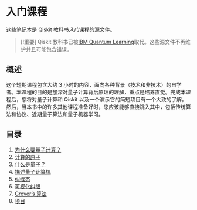 # 入门课程

这些笔记本是 Qiskit 教科书*入门*课程的源文件。

> [!重要] Qiskit 教科书已被[IBM Quantum Learning](https://learning.quantum-computing.ibm.com)取代。这些源文件不再维护并且可能包含错误。

## 概述

这个短期课程包含大约 3 小时的内容，面向各种背景（技术和非技术）的自学者。本课程的目的是加深对量子计算背后原理的理解，重点是培养直觉。完成本课程后，您将对量子计算和 Qiskit 以及一个演示它的简短项目有一个大致的了解。然后，当本书中的许多其他课程准备好时，您应该能够直接跳入其中，包括传统算法和协议、近期量子算法和量子机器学习。

## 目录

1. [为什么要量子计算？](./why-quantum-computing.ipynb)
2. [计算的原子](./atoms-of-computation.ipynb)
3. [什么是量子？](./what-is-quantum.ipynb)
4. [描述量子计算机](./describing-quantum-computers.ipynb)
5. [纠缠态](./entangled-states.ipynb)
6. [可视化纠缠](./visualizing-entanglement.ipynb)
7. [Grover’s 算法](./grover-intro.ipynb)
8. [项目](./project.ipynb)
